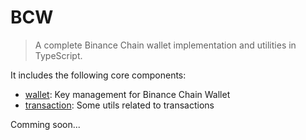 # BCW

> A complete Binance Chain wallet implementation and utilities in TypeScript.

It includes the following core components:

- [wallet](./packages/wallet): Key management for Binance Chain Wallet
- [transaction](./packages/transaction): Some utils related to transactions

Comming soon...
